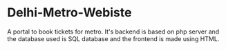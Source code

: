# Delhi-Metro-Webiste
A portal to book tickets for metro. It's backend is based on php server and the database used is SQL database and the frontend is made using HTML.

